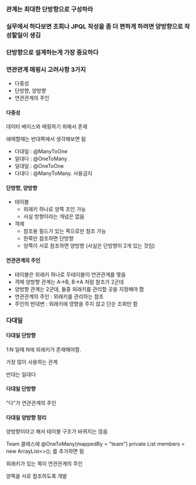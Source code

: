 ### 관계는 최대한 단방향으로 구성하라

### 실무에서 하다보면 조회나 JPQL 작성을 좀 더 편하게 하려면 양방향으로 작성할일이 생김

### 단방향으로 설계하는게 가장 중요하다


### 연관관계 매핑시 고려사항 3가지

- 다중성
- 단방향, 양방향
- 연관관계의 주인


#### 다중성

데이터 베이스와 매핑하기 위해서 존재

애매할때는 반대쪽에서 생각해보면 됨

- 다대일 : @ManyToOne
- 일대다 : @OneToMany
- 일대일 : @OneToOne
- 다대다 : @ManyToMany. 사용금지

#### 단방향, 양방향

- 테이블
  - 외래키 하나로 양쪽 조인 가능
  - 사실 방향이라는 개념은 없음
- 객체
  - 참조용 필드가 있는 쪽으로만 참조 가능
  - 한쪽만 참조하면 단방향
  - 양쪽이 서로 참조하면 양방향 (사실은 단방향이 2개 있는 것임)

#### 연관관계의 주인

- 테이블은 외래키 하나로 두테이블이 연관관계를 맺음
- 객체 양방향 관계는 A->B, B->A 처럼 참조가 2군데
- 양방향 관계는 2군데, 둘중 외래키를 관리할 곳을 지정해야 함
- 연관관계의 주인 : 외래키를 관리하는 참조
- 주인의 반대변 : 외래키에 영향을 주지 않고 단순 조회만 함


### 다대일

#### 다대일 단방향

1:N 일때 N에 외래키가 존재해야함.

가장 많이 사용하는 관계

반대는 일대다


#### 다대일 단방향

"다"가 연관관계의 주인

#### 다대일 양방향 정리

양방향이라고 해서 테이블 구조가 바뀌지는 않음

Team 클래스에 @OneToMany(mappedBy = "team") private List<Member> members = new ArrayList<>(); 를 추가하면 됨

외래키가 있는 쪽이 연관관계의 주인

양쪽을 서로 참조하도록 개발

